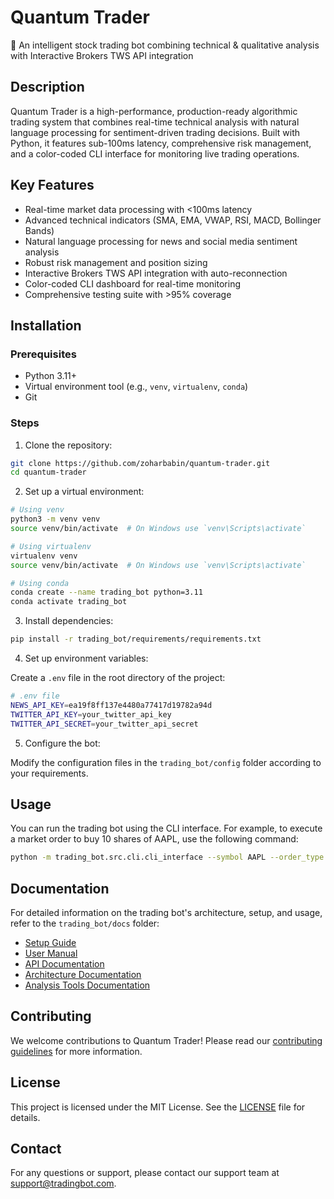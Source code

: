 # Quantum Trader

🤖 An intelligent stock trading bot combining technical & qualitative analysis with Interactive Brokers TWS API integration

## Description

Quantum Trader is a high-performance, production-ready algorithmic trading system that combines real-time technical analysis with natural language processing for sentiment-driven trading decisions. Built with Python, it features sub-100ms latency, comprehensive risk management, and a color-coded CLI interface for monitoring live trading operations.

## Key Features

- Real-time market data processing with <100ms latency
- Advanced technical indicators (SMA, EMA, VWAP, RSI, MACD, Bollinger Bands)
- Natural language processing for news and social media sentiment analysis
- Robust risk management and position sizing
- Interactive Brokers TWS API integration with auto-reconnection
- Color-coded CLI dashboard for real-time monitoring
- Comprehensive testing suite with >95% coverage

## Installation

### Prerequisites

- Python 3.11+
- Virtual environment tool (e.g., `venv`, `virtualenv`, `conda`)
- Git

### Steps

1. Clone the repository:

```sh
git clone https://github.com/zoharbabin/quantum-trader.git
cd quantum-trader
```

2. Set up a virtual environment:

```sh
# Using venv
python3 -m venv venv
source venv/bin/activate  # On Windows use `venv\Scripts\activate`

# Using virtualenv
virtualenv venv
source venv/bin/activate  # On Windows use `venv\Scripts\activate`

# Using conda
conda create --name trading_bot python=3.11
conda activate trading_bot
```

3. Install dependencies:

```sh
pip install -r trading_bot/requirements/requirements.txt
```

4. Set up environment variables:

Create a `.env` file in the root directory of the project:

```sh
# .env file
NEWS_API_KEY=ea19f8ff137e4480a77417d19782a94d
TWITTER_API_KEY=your_twitter_api_key
TWITTER_API_SECRET=your_twitter_api_secret
```

5. Configure the bot:

Modify the configuration files in the `trading_bot/config` folder according to your requirements.

## Usage

You can run the trading bot using the CLI interface. For example, to execute a market order to buy 10 shares of AAPL, use the following command:

```sh
python -m trading_bot.src.cli.cli_interface --symbol AAPL --order_type market --quantity 10
```

## Documentation

For detailed information on the trading bot's architecture, setup, and usage, refer to the `trading_bot/docs` folder:

- [Setup Guide](trading_bot/docs/setup_guide.md)
- [User Manual](trading_bot/docs/user_manual.md)
- [API Documentation](trading_bot/docs/api_documentation.md)
- [Architecture Documentation](trading_bot/docs/architecture_documentation.md)
- [Analysis Tools Documentation](trading_bot/docs/analysis_tools.md)

## Contributing

We welcome contributions to Quantum Trader! Please read our [contributing guidelines](CONTRIBUTING.md) for more information.

## License

This project is licensed under the MIT License. See the [LICENSE](LICENSE) file for details.

## Contact

For any questions or support, please contact our support team at support@tradingbot.com.
